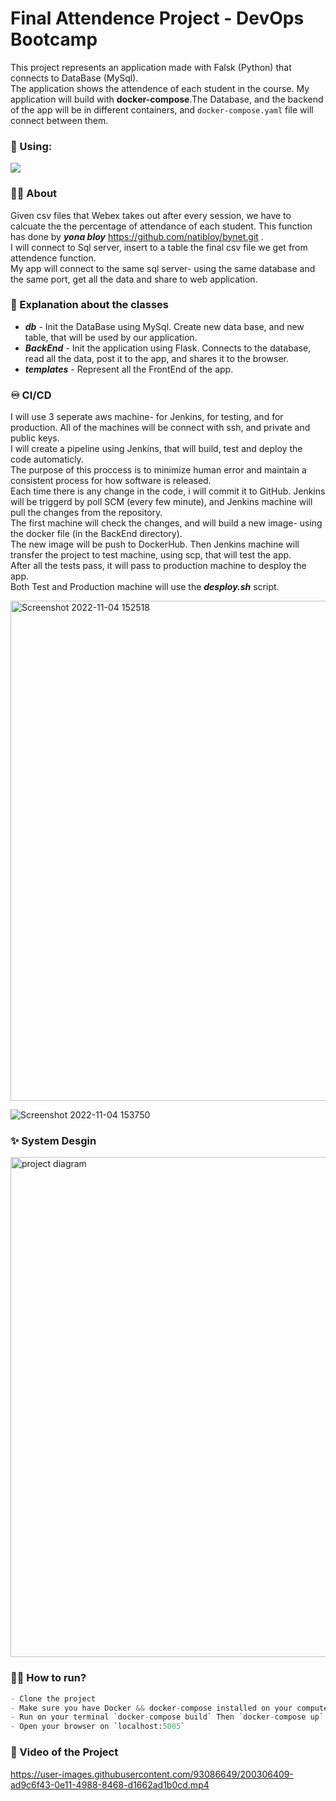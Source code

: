 # Final Attendence Project - DevOps Bootcamp



This project represents an application made with Falsk (Python) that connects to DataBase (MySql).  
The application shows the attendence of each student in the course.
My application will build with ****docker-compose****.The Database, and the backend of the app will be in different containers, and `docker-compose.yaml` file will connect between them.

### :1st_place_medal: Using: 

<span>
  <img src="https://skillicons.dev/icons?i=python,flask,mysql,github,git,linux,docker,jenkins,aws" />
</span>

### :bowing_woman: About
Given csv files that Webex takes out after every session, we have to calcuate the the percentage of attendance of each student.
This function has done by **_yona bloy_** https://github.com/natibloy/bynet.git .  
I will connect to Sql server, insert to a table the final csv file we get from attendence function.  
My app will connect to the same sql server- using the same database and the same port, get all the data and share to web application.


### :bookmark_tabs: Explanation about the classes   
- ***db***  - Init the DataBase using MySql. Create new data base, and new table, that will be used by our application.  
- ***BackEnd*** - Init the application using Flask. Connects to the database, read all the data, post it to the app, and shares it to the browser.   
- ***templates*** - Represent all the FrontEnd of the app.  


### :infinity: CI/CD  
I will use 3 seperate aws machine- for Jenkins, for testing, and for production.
All of the machines will be connect with ssh, and private and public keys.  
I will create a pipeline using Jenkins, that will build, test and deploy the code automaticly.    
The purpose of this proccess is to minimize human error and maintain a consistent process for how software is released.   
Each time there is any change in the code, i will commit it to GitHub. Jenkins will be triggerd by poll SCM (every few minute), and Jenkins machine will pull the changes from the repository.    
The first machine will check the changes, and will build a new image- using the docker file (in the BackEnd directory).  
The new image will be push to DockerHub. 
Then Jenkins machine will transfer the project to test machine, using scp, that will test the app.   
After all the tests pass, it will pass to production machine to desploy the app.  
Both Test and Production machine will use the ***desploy.sh*** script.
         

<img width="800" alt="Screenshot 2022-11-04 152518" src="https://user-images.githubusercontent.com/93086649/199983523-302ebecd-e0e7-494f-89fc-3b14c3cc1663.png">

![Screenshot 2022-11-04 153750](https://user-images.githubusercontent.com/93086649/200024503-c5e20fbe-6b6c-4efd-85b8-7f49f69d28b4.png)



### :sparkles: System Desgin   

<!--<img width="700" alt="198629176-ede46079-dd6f-426d-8ff7-54c8960decf2" src="https://user-images.githubusercontent.com/93086649/198629554-efb7969c-3dbd-4ff3-aa89-851131717555.png">-->
<img width="800" alt="project diagram" src="https://user-images.githubusercontent.com/93086649/200297592-32963099-f2e8-4a4a-a428-0627d488e90c.png">





### :running_woman: How to run?
```python
- Clone the project 
- Make sure you have Docker && docker-compose installed on your computer
- Run on your terminal `docker-compose build` Then `docker-compose up`
- Open your browser on `localhost:5005`
```

### :movie_camera: Video of the Project 



https://user-images.githubusercontent.com/93086649/200306409-ad9c6f43-0e11-4988-8468-d1662ad1b0cd.mp4




<!--https://user-images.githubusercontent.com/93086649/194543363-ce1c2b23-faec-4ee5-b2a9-10d23b1b21e8.mp4 -->





